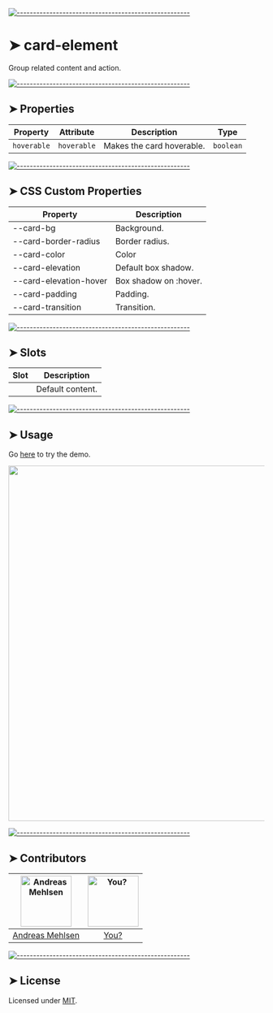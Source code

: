 
[![-----------------------------------------------------](https://raw.githubusercontent.com/andreasbm/readme/master/assets/lines/colored.png)](#card-element)

# ➤ card-element

Group related content and action.

[![-----------------------------------------------------](https://raw.githubusercontent.com/andreasbm/readme/master/assets/lines/colored.png)](#properties)

## ➤ Properties

| Property    | Attribute   | Description               | Type      |
|-------------|-------------|---------------------------|-----------|
| `hoverable` | `hoverable` | Makes the card hoverable. | `boolean` |


[![-----------------------------------------------------](https://raw.githubusercontent.com/andreasbm/readme/master/assets/lines/colored.png)](#css-custom-properties)

## ➤ CSS Custom Properties

| Property               | Description           |
|------------------------|-----------------------|
| --card-bg              | Background.           |
| --card-border-radius   | Border radius.        |
| --card-color           | Color                 |
| --card-elevation       | Default box shadow.   |
| --card-elevation-hover | Box shadow on :hover. |
| --card-padding         | Padding.              |
| --card-transition      | Transition.           |


[![-----------------------------------------------------](https://raw.githubusercontent.com/andreasbm/readme/master/assets/lines/colored.png)](#slots)

## ➤ Slots

| Slot | Description      |
|------|------------------|
|      | Default content. |



[![-----------------------------------------------------](https://raw.githubusercontent.com/andreasbm/readme/master/assets/lines/colored.png)](#usage)

## ➤ Usage

Go [here](https://weightless.dev/elements/card) to try the demo.

<a href="https://weightless.dev/elements/card" align="center">
  <img src="https://raw.githubusercontent.com/andreasbm/elements/master/screenshots/card-element.png?token=AF-iBRxtZw427RRZkAkbgF5eNXYE3TP3ks5chEg_wA%3D%3D" width="700" />
</a>


[![-----------------------------------------------------](https://raw.githubusercontent.com/andreasbm/readme/master/assets/lines/colored.png)](#contributors)

## ➤ Contributors
	
|[<img alt="Andreas Mehlsen" src="https://avatars1.githubusercontent.com/u/6267397?s=460&v=4" width="100">](https://twitter.com/andreasmehlsen) | [<img alt="You?" src="https://joeschmoe.io/api/v1/random" width="100">](https://github.com/andreasbm/weightless/blob/master/CONTRIBUTING.md)|
|:---: | :---:|
|[Andreas Mehlsen](https://twitter.com/andreasmehlsen) | [You?](https://github.com/andreasbm/weightless/blob/master/CONTRIBUTING.md)|

[![-----------------------------------------------------](https://raw.githubusercontent.com/andreasbm/readme/master/assets/lines/colored.png)](#license)

## ➤ License
	
Licensed under [MIT](https://opensource.org/licenses/MIT).
